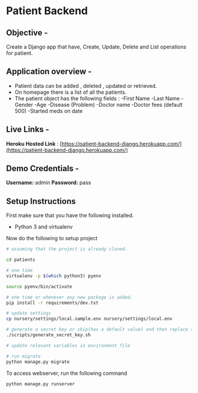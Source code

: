 # Patient Backend

## Objective -

Create a Django app that have, Create, Update, Delete and List operations for patient.

## Application overview -

- Patient data can be added , deleted , updated or retrieved.
- On homepage there is a list of all the patients.
- The patient object has the following fields :
  -First Name
  -Last Name
  -Gender
  -Age
  -Disease (Problem)
  -Doctor name
  -Doctor fees (default 500)
  -Started meds on date

## Live Links -

**Heroku Hosted Link** : [https://patient-backend-django.herokuapp.com/](https://patient-backend-django.herokuapp.com/)

## Demo Credentials -

**Username:** admin
**Password:** pass

## Setup Instructions

First make sure that you have the following installed.

- Python 3 and virtualenv

Now do the following to setup project

```bash
# assuming that the project is already cloned.

cd patients

# one time
virtualenv -p $(which python3) pyenv

source pyenv/bin/activate

# one time or whenever any new package is added.
pip install -r requirements/dev.txt

# update settings
cp nursery/settings/local.sample.env nursery/settings/local.env

# generate a secret key or skip(has a default value) and then replace the value of `SECRET_KEY` in environment file(here local.env)
./scripts/generate_secret_key.sh

# update relevant variables in environment file

# run migrate
python manage.py migrate
```

To access webserver, run the following command

```bash
python manage.py runserver
```
